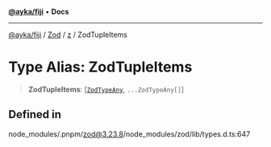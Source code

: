 [**@ayka/fiji**](../../../../../README.md) • **Docs**

***

[@ayka/fiji](../../../../../globals.md) / [Zod](../../../README.md) / [z](../README.md) / ZodTupleItems

# Type Alias: ZodTupleItems

> **ZodTupleItems**: [[`ZodTypeAny`](ZodTypeAny.md), `...ZodTypeAny[]`]

## Defined in

node\_modules/.pnpm/zod@3.23.8/node\_modules/zod/lib/types.d.ts:647
